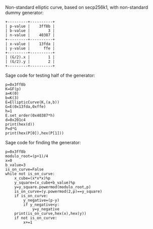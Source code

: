 Non-standard elliptic curve, based on secp256k1, with non-standard dummy generator:
```
+---------+----------+
| p-value |    3ff8b |
| b-value |        3 |
| n-value |    40387 |
+---------+----------+
| x-value |    13fda |
| y-value |      ffe |
+---------+----------+
| (G/2).x |        1 |
| (G/2).y |        2 |
+---------+----------+
```
Sage code for testing half of the generator:
```
p=0x3ff8b
K=GF(p)
a=K(0)
b=K(3)
E=EllipticCurve(K,(a,b))
G=E(0x13fda,0xffe)
h=1
E.set_order(0x40387*h)
d=0x201c4
print(hex(d))
P=d*G
print(hex(P[0]),hex(P[1]))
```
Sage code for finding the generator:
```
p=0x3ff8b
modulo_root=(p+1)/4
x=0
b_value=3
is_on_curve=False
while not is_on_curve:
    x_cube=(x*x*x)%p
    y_square=(x_cube+b_value)%p
    y=y_square.powermod(modulo_root,p)
    is_on_curve=(y.powermod(2,p)==y_square)
    if is_on_curve:
        y_negative=(p-y)
        if y_negative<y:
            y=y_negative
    print(is_on_curve,hex(x),hex(y))
    if not is_on_curve:
        x+=1
```
